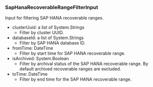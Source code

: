 ### SapHanaRecoverableRangeFilterInput
Input for filtering SAP HANA recoverable ranges.

- clusterUuid: a list of System.Strings
  - Filter by cluster UUID.
- databaseId: a list of System.Strings
  - Filter by SAP HANA database ID.
- fromTime: DateTime
  - Filter by start time for SAP HANA recoverable range.
- isArchived: System.Boolean
  - Filter by archival status of the SAP HANA recoverable range. By default archived recoverable ranges are excluded.
- toTime: DateTime
  - Filter by end time for the SAP HANA recoverable range.
